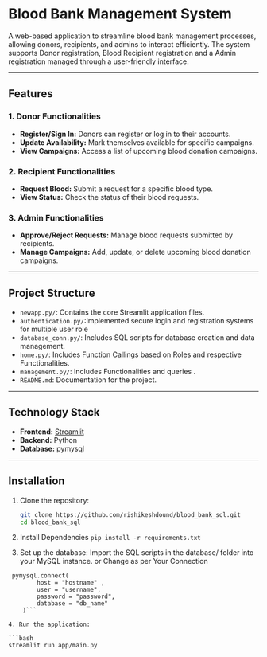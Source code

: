 # Blood Bank Management System

A web-based application to streamline blood bank management processes, allowing donors, recipients, and admins to interact efficiently. The system supports Donor registration, Blood Recipient registration and a Admin registration  managed through a user-friendly interface.

---

##  Features

### 1. **Donor Functionalities**
- **Register/Sign In:** Donors can register or log in to their accounts.
- **Update Availability:** Mark themselves available for specific campaigns.
- **View Campaigns:** Access a list of upcoming blood donation campaigns.

### 2. **Recipient Functionalities**
- **Request Blood:** Submit a request for a specific blood type.
- **View Status:** Check the status of their blood requests.

### 3. **Admin Functionalities**
- **Approve/Reject Requests:** Manage blood requests submitted by recipients.
- **Manage Campaigns:** Add, update, or delete upcoming blood donation campaigns.

---

##  Project Structure
- `newapp.py/`: Contains the core Streamlit application files.
- `authentication.py/`:Implemented secure login and registration systems for multiple user role
- `database_conn.py/`: Includes SQL scripts for database creation and data management.
- `home.py/`: Includes Function Callings based on Roles and respective Functionalities. 
- `management.py/`: Includes Functionalities and queries .
- `README.md`: Documentation for the project.

---

##  Technology Stack
- **Frontend:** [Streamlit](https://streamlit.io/)
- **Backend:** Python
- **Database:** pymysql

---

##  Installation

1. Clone the repository:
   ```bash
   git clone https://github.com/rishikeshdound/blood_bank_sql.git
   cd blood_bank_sql

2. Install Dependencies
   ```pip install -r requirements.txt```

3. Set up the database:
Import the SQL scripts in the database/ folder into your MySQL instance. 
or Change as per Your Connection
```
 pymysql.connect(
        host = "hostname" , 
        user = "username",
        password = "password",
        database = "db_name"
    )```

4. Run the application:

```bash
streamlit run app/main.py
